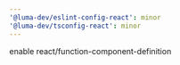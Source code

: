 ```yaml
---
'@luma-dev/eslint-config-react': minor
'@luma-dev/tsconfig-react': minor
---
```


enable react/function-component-definition
